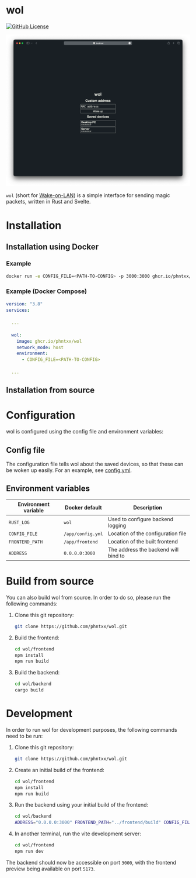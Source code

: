 # wol

[![GitHub License][shield-license]][license]

![wol screenshot][screenshot]

`wol` (short for [Wake-on-LAN][wikipedia]) is a simple interface for sending magic packets, written in Rust and Svelte.

# Installation

## Installation using Docker

### Example

```sh
docker run -e CONFIG_FILE=<PATH-TO-CONFIG> -p 3000:3000 ghcr.io/phntxx/wol
```

### Example (Docker Compose)

```yml
version: "3.8"
services:

  ...

  wol:
    image: ghcr.io/phntxx/wol
    network_mode: host
    environment:
      - CONFIG_FILE=<PATH-TO-CONFIG>

  ...
```

## Installation from source

# Configuration

wol is configured using the config file and environment variables:

## Config file

The configuration file tells wol about the saved devices, so that these can be woken up easily.
For an example, see [config.yml][config].

## Environment variables

Environment variable | Docker default    | Description
---------------------|-------------------|--------------------------------------
`RUST_LOG`           | `wol`             | Used to configure backend logging
`CONFIG_FILE`        | `/app/config.yml` | Location of the configuration file
`FRONTEND_PATH`      | `/app/frontend`   | Location of the built frontend
`ADDRESS`            | `0.0.0.0:3000`    | The address the backend will bind to

# Build from source

You can also build wol from source. In order to do so, please run the following commands:

1. Clone this git repository:

    ```sh
    git clone https://github.com/phntxx/wol.git
    ```

2. Build the frontend:

    ```sh
    cd wol/frontend
    npm install
    npm run build
    ```

3. Build the backend:

    ```sh
    cd wol/backend
    cargo build
    ```

# Development

In order to run wol for development purposes, the following commands need to be run:

1. Clone this git repository:

    ```sh
    git clone https://github.com/phntxx/wol.git
    ```

2. Create an initial build of the frontend:

    ```sh
    cd wol/frontend
    npm install
    npm run build
    ```

3. Run the backend using your initial build of the frontend:

    ```sh
    cd wol/backend
    ADDRESS="0.0.0.0:3000" FRONTEND_PATH="../frontend/build" CONFIG_FILE="../config.yml" cargo run
    ```

4. In another terminal, run the vite development server:

    ```sh
    cd wol/frontend
    npm run dev
    ```

The backend should now be accessible on port `3000`, with the frontend preview being available on port `5173`.

[config]: config.yml
[screenshot]: img/screenshot.png
[license]: LICENSE
[shield-license]: https://img.shields.io/github/license/phntxx/wol.svg
[wikipedia]: https://en.wikipedia.org/wiki/Wake-on-LAN

